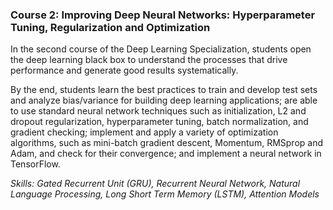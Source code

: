 ### Course 2: Improving Deep Neural Networks: Hyperparameter Tuning, Regularization and Optimization

In the second course of the Deep Learning Specialization, students open the deep learning black box to understand the processes that drive performance and generate good results systematically.

By the end, students learn the best practices to train and develop test sets and analyze bias/variance for building deep learning applications; are able to use standard neural network techniques such as initialization, L2 and dropout regularization, hyperparameter tuning, batch normalization, and gradient checking; implement and apply a variety of optimization algorithms, such as mini-batch gradient descent, Momentum, RMSprop and Adam, and check for their convergence; and implement a neural network in TensorFlow.

*Skills: Gated Recurrent Unit (GRU), Recurrent Neural Network, Natural Language Processing, Long Short Term Memory (LSTM), Attention Models*
